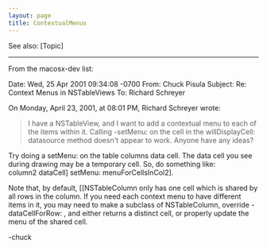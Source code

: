 ```yaml
---
layout: page
title: ContextualMenus
---
```




See also:
[Topic]

----

From the macosx-dev list:

    
Date: Wed, 25 Apr 2001 09:34:08 -0700
From: Chuck Pisula <chuck at apple.com>
Subject: Re: Context Menus in NSTableViews
To: Richard Schreyer <richards9 at mac.com>

On Monday, April 23, 2001, at 08:01 PM, Richard Schreyer wrote:

> I have a NSTableView, and I want to add a contextual menu to each of 
> the items within it.  Calling -setMenu: on the cell in the 
> willDisplayCell: datasource method doesn't appear to work.  Anyone have 
> any ideas?

Try doing a setMenu: on the table columns data cell.  The data cell you 
see during drawing may be a temporary cell.  So, do something like:  
column2 dataCell] setMenu: menuForCellsInCol2].

Note that, by default, [[NSTableColumn only has one cell which is shared 
by all rows in the column.  If you need each context menu to have 
different items in it, you may need to make a subclass of NSTableColumn, 
override -dataCellForRow: , and either returns a distinct cell, or 
properly update the menu of the shared cell.

-chuck

